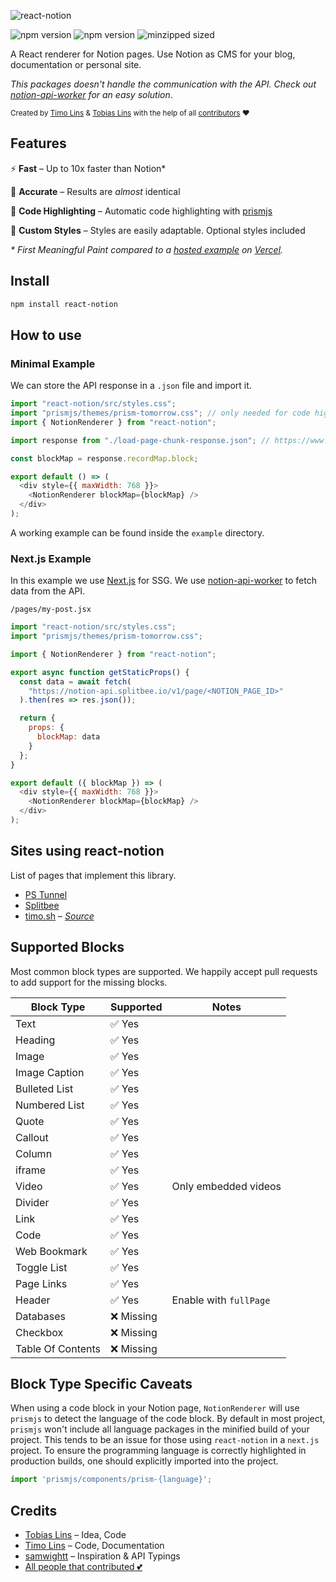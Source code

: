 ![react-notion](https://user-images.githubusercontent.com/1440854/79684011-6c948280-822e-11ea-9e23-1644903796fb.png)

![npm version](https://badgen.net/npm/v/react-notion) ![npm version](https://badgen.net/david/dep/splitbee/react-notion) ![minzipped sized](https://badgen.net/bundlephobia/minzip/react-notion)

A React renderer for Notion pages.
Use Notion as CMS for your blog, documentation or personal site.

_This packages doesn't handle the communication with the API. Check out [notion-api-worker](https://github.com/splitbee/notion-api-worker) for an easy solution_.

<sub>Created by <a href="https://twitter.com/timolins">Timo Lins</a> & <a href="https://twitter.com/linstobias">Tobias Lins</a> with the help of all <a href="https://github.com/splitbee/react-notion/graphs/contributors">contributors</a> ❤️</sub>

## Features

⚡️ **Fast** – Up to 10x faster than Notion\*

🎯 **Accurate** – Results are _almost_ identical

🔮 **Code Highlighting** – Automatic code highlighting with [prismjs](https://prismjs.com/)

🎨 **Custom Styles** – Styles are easily adaptable. Optional styles included

_\* First Meaningful Paint compared to a [hosted example](http://react-notion-example.now.sh/) on [Vercel](https://vercel.com)._

## Install

```bash
npm install react-notion
```

## How to use

### Minimal Example

We can store the API response in a `.json` file and import it.

```js
import "react-notion/src/styles.css";
import "prismjs/themes/prism-tomorrow.css"; // only needed for code highlighting
import { NotionRenderer } from "react-notion";

import response from "./load-page-chunk-response.json"; // https://www.notion.so/api/v3/loadPageChunk

const blockMap = response.recordMap.block;

export default () => (
  <div style={{ maxWidth: 768 }}>
    <NotionRenderer blockMap={blockMap} />
  </div>
);
```

A working example can be found inside the `example` directory.

### Next.js Example

In this example we use [Next.js](https://github.com/zeit/next.js) for SSG. We use [notion-api-worker](https://github.com/splitbee/notion-api-worker) to fetch data from the API.

`/pages/my-post.jsx`

```js
import "react-notion/src/styles.css";
import "prismjs/themes/prism-tomorrow.css";

import { NotionRenderer } from "react-notion";

export async function getStaticProps() {
  const data = await fetch(
    "https://notion-api.splitbee.io/v1/page/<NOTION_PAGE_ID>"
  ).then(res => res.json());

  return {
    props: {
      blockMap: data
    }
  };
}

export default ({ blockMap }) => (
  <div style={{ maxWidth: 768 }}>
    <NotionRenderer blockMap={blockMap} />
  </div>
);
```

## Sites using react-notion

List of pages that implement this library.

- [PS Tunnel](https://pstunnel.com/blog)
- [Splitbee](https://splitbee.io/blog)
- [timo.sh](https://timo.sh) – _[Source](https://github.com/timolins/timo-sh)_

## Supported Blocks

Most common block types are supported. We happily accept pull requests to add support for the missing blocks.

| Block Type        | Supported  | Notes                  |
| ----------------- | ---------- | ---------------------- |
| Text              | ✅ Yes     |                        |
| Heading           | ✅ Yes     |                        |
| Image             | ✅ Yes     |                        |
| Image Caption     | ✅ Yes     |                        |
| Bulleted List     | ✅ Yes     |                        |
| Numbered List     | ✅ Yes     |                        |
| Quote             | ✅ Yes     |                        |
| Callout           | ✅ Yes     |                        |
| Column            | ✅ Yes     |                        |
| iframe            | ✅ Yes     |                        |
| Video             | ✅ Yes     | Only embedded videos   |
| Divider           | ✅ Yes     |                        |
| Link              | ✅ Yes     |                        |
| Code              | ✅ Yes     |                        |
| Web Bookmark      | ✅ Yes     |                        |
| Toggle List       | ✅ Yes     |                        |
| Page Links        | ✅ Yes     |                        |
| Header            | ✅ Yes     | Enable with `fullPage` |
| Databases         | ❌ Missing |                        |
| Checkbox          | ❌ Missing |                        |
| Table Of Contents | ❌ Missing |                        |

## Block Type Specific Caveats

When using a code block in your Notion page, `NotionRenderer` will use `prismjs` to detect the language of the code block.
By default in most project, `prismjs` won't include all language packages in the minified build of your project.
This tends to be an issue for those using `react-notion` in a `next.js` project.
To ensure the programming language is correctly highlighted in production builds, one should explicitly imported into the project.

```jsx
import 'prismjs/components/prism-{language}';
```

## Credits

- [Tobias Lins](https://tobi.sh) – Idea, Code
- [Timo Lins](https://timo.sh) – Code, Documentation
- [samwightt](https://github.com/samwightt) – Inspiration & API Typings
- [All people that contributed 💕](https://github.com/splitbee/react-notion/graphs/contributors)
